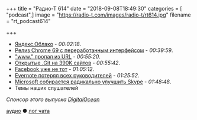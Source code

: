 +++
title = "Радио-Т 614"
date = "2018-09-08T18:49:30"
categories = [ "podcast",]
image = "https://radio-t.com/images/radio-t/rt614.jpg"
filename = "rt_podcast614"

+++

- [Яндекс.Облако](https://cloud.yandex.ru/docs) - *00:02:18*.
- [Релиз Chrome 69 с переработанным интерфейсом](http://www.opennet.ru/opennews/art.shtml?num=49227) - *00:39:59*.
- ["www." пропал из URL](https://bugs.chromium.org/p/chromium/issues/detail?id=881410) - *00:55:20*.
- [Открытые .Git на 390K сайтов](https://threatpost.com/open-git-directories-leave-390k-websites-vulnerable/137299/) - *00:55:42*.
- [Facebook уже не тот](http://www.pewresearch.org/fact-tank/2018/09/05/americans-are-changing-their-relationship-with-facebook/) - *01:05:12*.
- [Evernote потерял всех руководителей](https://techcrunch.com/2018/09/04/evernote-lost-its-cto-cfo-cpo-and-hr-head-in-the-last-month-as-it-eyes-another-fundraise/) - *01:25:52*.
- [Microsoft собирается радикально улучшить Skype](https://habr.com/post/422421/) - *01:48:48*.
- Темы наших слушателей

*Спонсор этого выпуска [DigitalOcean](https://www.digitalocean.com)*


[аудио](http://cdn.radio-t.com/rt_podcast614.mp3) ● [лог чата](http://chat.radio-t.com/logs/radio-t-614.html)
<audio src="http://cdn.radio-t.com/rt_podcast614.mp3" preload="none"></audio>